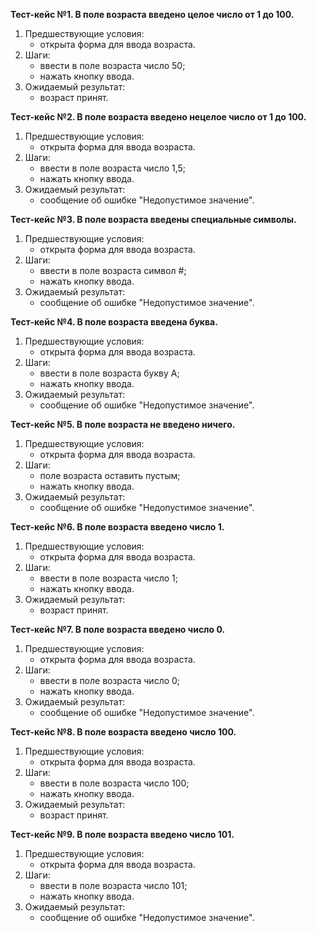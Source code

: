 ﻿

**Тест-кейс №1. В поле возраста введено целое число от 1 до 100.**

1. Предшествующие условия:
   - открыта форма для ввода возраста.
1. Шаги:
   - ввести в поле возраста число 50;
   - нажать кнопку ввода.
1. Ожидаемый результат:
   - возраст принят.

**Тест-кейс №2. В поле возраста введено нецелое число от 1 до 100.**

1. Предшествующие условия:
   - открыта форма для ввода возраста.
1. Шаги:
   - ввести в поле возраста число 1,5;
   - нажать кнопку ввода.
1. Ожидаемый результат:
   - сообщение об ошибке "Недопустимое значение".

**Тест-кейс №3. В поле возраста введены специальные символы.**

1. Предшествующие условия:
   - открыта форма для ввода возраста.
1. Шаги:
   - ввести в поле возраста символ #;
   - нажать кнопку ввода.
1. Ожидаемый результат:
   - сообщение об ошибке "Недопустимое значение".

**Тест-кейс №4. В поле возраста введена буква.**

1. Предшествующие условия:
   - открыта форма для ввода возраста.
1. Шаги:
   - ввести в поле возраста букву А;
   - нажать кнопку ввода.
1. Ожидаемый результат:
   - сообщение об ошибке "Недопустимое значение".

**Тест-кейс №5. В поле возраста не введено ничего.**

1. Предшествующие условия:
   - открыта форма для ввода возраста.
1. Шаги:
   - поле возраста оставить пустым;
   - нажать кнопку ввода.
1. Ожидаемый результат:
   - сообщение об ошибке "Недопустимое значение".

**Тест-кейс №6. В поле возраста введено число 1.**

1. Предшествующие условия:
   - открыта форма для ввода возраста.
1. Шаги:
   - ввести в поле возраста число 1;
   - нажать кнопку ввода.
1. Ожидаемый результат:
   - возраст принят.

**Тест-кейс №7. В поле возраста введено число 0.**

1. Предшествующие условия:
   - открыта форма для ввода возраста.
1. Шаги:
   - ввести в поле возраста число 0;
   - нажать кнопку ввода.
1. Ожидаемый результат:
   - сообщение об ошибке "Недопустимое значение".

**Тест-кейс №8. В поле возраста введено число 100.**

1. Предшествующие условия:
   - открыта форма для ввода возраста.
1. Шаги:
   - ввести в поле возраста число 100;
   - нажать кнопку ввода.
1. Ожидаемый результат:
   - возраст принят.

**Тест-кейс №9. В поле возраста введено число 101.**

1. Предшествующие условия:
   - открыта форма для ввода возраста.
1. Шаги:
   - ввести в поле возраста число 101;
   - нажать кнопку ввода.
1. Ожидаемый результат:
   - сообщение об ошибке "Недопустимое значение".
